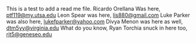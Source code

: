 This is a test to add a read me file. 
Ricardo Orellana Was here, ptf119@my.utsa.edu
Leon Spear was here, lis880@gmail.com
Luke Parker was also here, lukefparker@yahoo.com
Divya Menon was here as well, dtm5yy@virginia.edu
What do you know, Ryan Torchia snuck in here too, rjt5@geneseo.edu